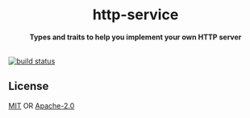 <h1 align="center">http-service</h1>
<div align="center">
 <strong>
    Types and traits to help you implement your own HTTP server
 </strong>
</div>

<br />


[![build status][1]][2]


## License

[MIT](./LICENSE-MIT) OR [Apache-2.0](./LICENSE-APACHE)

[1]: https://img.shields.io/travis/rust-net-web/http-service.svg?style=flat-square
[2]: https://travis-ci.org/rust-net-web/http-service
